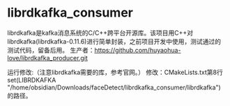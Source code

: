 # librdkafka_consumer
librdkafka是kafka消息系统的C/C++跨平台开源库。该项目用C++对librdkafka(librdkafka-0.11.6)进行简单封装，之前项目开发中使用，测试通过的测试代码，留备后用。
生产者：https://github.com/huyaohua-love/librdkafka_producer.git

运行修改:（注意librdkafka需要的库，参考官网。）
修改：CMakeLists.txt第8行 set(LIBRDKAFKA "/home/obsidian/Downloads/faceDetect/librdkafka_consumer/librdkafka") 的路径。